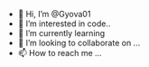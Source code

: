 - 👋 Hi, I’m @Gyova01
- 👀 I’m interested in code..
- 🌱 I’m currently learning 
- 💞️ I’m looking to collaborate on ...
- 📫 How to reach me ...

<!---
Gyova01/Gyova01 is a ✨ special ✨ repository because its `README.md` (this file) appears on your GitHub profile.
You can click the Preview link to take a look at your changes.
--->
